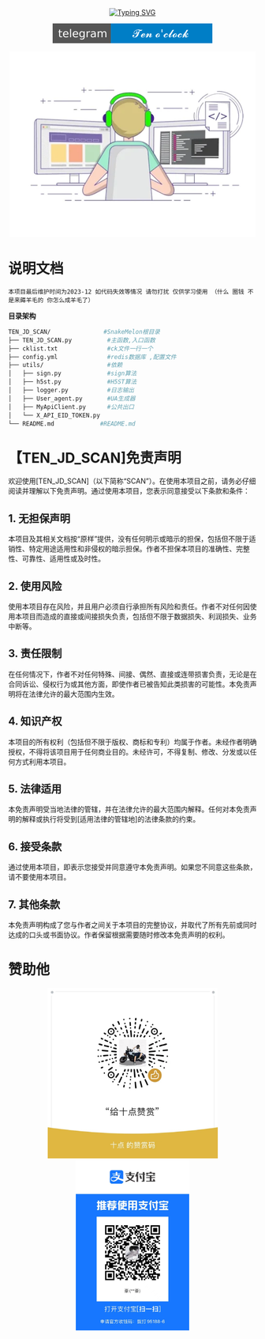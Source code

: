 
<!-- dynamic typing effect 动态打字效果 -->
  <div align="center">
    <a href="https://www.ouklc.com/">
      <img src="https://readme-typing-svg.demolab.com?font=Fira+Code&pause=1000&width=435&lines=TEN_JD_SCAN;TEN_JD_SCAN&center=true&size=27" alt="Typing SVG" />
    </a>
</div>


<p align="center">
  <a href="https://t.me/Ten_Yes">
    <img src="img/telegram.svg" alt="Telegram">
  </a>

<div align="center">
<img src="img/giphy.webp" alt="Coder GIF" width="500">
</div>

# 说明文档

    本项目最后维护时间为2023-12 如代码失效等情况 请勿打扰 仅供学习使用 （什么 圈钱 不是来薅羊毛的 你怎么成羊毛了）
    


**目录架构**

```bash
TEN_JD_SCAN/               #SnakeMelon根目录
├── TEN_JD_SCAN.py          #主函数,入口函数
├── cklist.txt              #ck文件一行一个
├── config.yml              #redis数据库 ,配置文件
├── utils/                  #依赖
│   ├── sign.py             #sign算法
│   ├── h5st.py             #H5ST算法
│   ├── logger.py           #日志输出
│   ├── User_agent.py       #UA生成器
│   ├── MyApiClient.py      #公共出口
│   └── X_API_EID_TOKEN.py     
└── README.md             #README.md   
```

# 【TEN_JD_SCAN]免责声明

欢迎使用[TEN_JD_SCAN]（以下简称“SCAN”）。在使用本项目之前，请务必仔细阅读并理解以下免责声明。通过使用本项目，您表示同意接受以下条款和条件：

## 1. 无担保声明

本项目及其相关文档按“原样”提供，没有任何明示或暗示的担保，包括但不限于适销性、特定用途适用性和非侵权的暗示担保。作者不担保本项目的准确性、完整性、可靠性、适用性或及时性。

## 2. 使用风险

使用本项目存在风险，并且用户必须自行承担所有风险和责任。作者不对任何因使用本项目而造成的直接或间接损失负责，包括但不限于数据损失、利润损失、业务中断等。

## 3. 责任限制

在任何情况下，作者不对任何特殊、间接、偶然、直接或连带损害负责，无论是在合同诉讼、侵权行为或其他方面，即使作者已被告知此类损害的可能性。本免责声明将在法律允许的最大范围内生效。

## 4. 知识产权

本项目的所有权利（包括但不限于版权、商标和专利）均属于作者。未经作者明确授权，不得将该项目用于任何商业目的。未经许可，不得复制、修改、分发或以任何方式利用本项目。

## 5. 法律适用

本免责声明受当地法律的管辖，并在法律允许的最大范围内解释。任何对本免责声明的解释或执行将受到[适用法律的管辖地]的法律条款的约束。

## 6. 接受条款

通过使用本项目，即表示您接受并同意遵守本免责声明。如果您不同意这些条款，请不要使用本项目。

## 7. 其他条款

本免责声明构成了您与作者之间关于本项目的完整协议，并取代了所有先前或同时达成的口头或书面协议。作者保留根据需要随时修改本免责声明的权利。

# 赞助他

<div align="center">
<img src="img/wx.jpg"  width="345">
<img src="img/zfb.jpg"  width="230">
</div>

